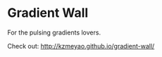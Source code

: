 Gradient Wall
=============
For the pulsing gradients lovers.

Check out: http://kzmeyao.github.io/gradient-wall/
